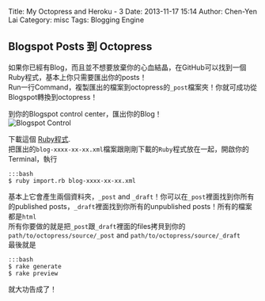 Title: My Octopress and Heroku - 3
Date: 2013-11-17 15:14
Author: Chen-Yen Lai
Category: misc
Tags: Blogging Engine  

## Blogspot Posts 到 Octopress
如果你已經有Blog，而且並不想要放棄你的心血結晶，在GitHub可以找到一個Ruby程式，基本上你只需要匯出你的posts！  
Run一行Command，複製匯出的檔案到octopress的`_post`檔案夾！你就可成功從Blogspot轉換到octopress！  

到你的Blogspot control center，匯出你的Blog！  
![Blogspot Control](https://dl.dropboxusercontent.com/u/165978/blog-to-octopress/fig0.png)  

下載這個 [Ruby程式](https://gist.github.com/chengyanlai/7492278).  
把匯出的`blog-xxxx-xx-xx.xml`檔案跟剛剛下載的`Ruby`程式放在一起，開啟你的Terminal，執行  

    :::bash
    $ ruby import.rb blog-xxxx-xx-xx.xml
    
基本上它會產生兩個資料夾，`_post` and `_draft`！你可以在`_post`裡面找到你所有的published posts，`_draft`裡面找到你所有的unpublished posts！所有的檔案都是`html`  
所有你要做的就是把`_post`跟`_draft`裡面的files拷貝到你的`path/to/octopress/source/_post` and `path/to/octopress/source/_draft`  
最後就是

	:::bash
    $ rake generate
    $ rake preview

就大功告成了！
